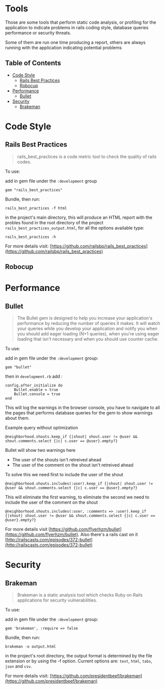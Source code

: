# Tools

Those are some tools that perform static code analysis, or profiling for the application to indicate problems in rails coding style, database queries performance or security threats.

Some of them are run one time producing a report, others are always running with the application indicating potential problems

## Table of Contents

* [Code Style](#style)
	* [Rails Best Practices](#rails-best-practices)
	* [Robocup](#robocup)
* [Performance](#performance)
	* [Bullet](#bullet)
* [Security](#security)
	* [Brakeman](#breakman)

<a name="style"/> Code Style
==========

<a name="rails-best-practices">Rails Best Practices</a>
--------------------
> rails_best_practices is a code metric tool to check the quality of rails codes.

To use:

add in gem file under the `:development` group

    gem "rails_best_practices"

Bundle, then run:

    rails_best_practices -f html

in the project's main directory, this will produce an HTML report with the probles found in the root directory of the project `rails_best_practices_output.html`, for all the options available type:

    rails_best_practices -h

For more details visit: [https://github.com/railsbp/rails_best_practices](https://github.com/railsbp/rails_best_practices)

<a name="robocup">Robocup</a>
-------

<a name="performance">Performance</a>
===========

<a name="bullet">Bullet</a>
------

> The Bullet gem is designed to help you increase your application's performance by reducing the number of queries it makes. It will watch your queries while you develop your application and notify you when you should add eager loading (N+1 queries), when you're using eager loading that isn't necessary and when you should use counter cache.

To use:

add in gem file under the `:development` group:

    gem "bullet"

then in `development.rb` add :

    config.after_initialize do
        Bullet.enable = true
        Bullet.console = true
    end

This will log the warnings in the browser console, you have to navigate to all the pages that performs database queries for the gem to show warnings about them.

Example query without optimization

    @neighborhood.shouts.keep_if {|shout| shout.user != @user && shout.comments.select {|c| c.user == @user}.empty?}

Bullet will show two warnings here

- The user of the shouts isn't retreived ahead
- The user of the comment on the shout isn't retreived ahead

To solve this we need first to include the user of the shout

    @neighborhood.shouts.includes(:user).keep_if {|shout| shout.user != @user && shout.comments.select {|c| c.user == @user}.empty?}

This will eliminate the first warning, to eliminate the second we need to include the user of the comment on the shout

    @neighborhood.shouts.includes(:user, :comments => :user).keep_if {|shout| shout.user != @user && shout.comments.select {|c| c.user == @user}.empty?}

For more details visit [https://github.com/flyerhzm/bullet](https://github.com/flyerhzm/bullet). Also there's a rails cast on it [http://railscasts.com/episodes/372-bullet](http://railscasts.com/episodes/372-bullet)

<a name="security">Security</a>
========

<a name="brakeman">Brakeman</a>
--------
> Brakeman is a static analysis tool which checks Ruby on Rails applications for security vulnerabilities.

To use:

add in gem file under the `:development` group:

    gem 'brakeman', :require => false

Bundle, then run:

    brakeman -o output.html

in the project's root directory, the output format is determined by the file extension or by using the -f option. Current options are: `text`, `html`, `tabs`, `json` and `csv`.

For more details visit: [https://github.com/presidentbeef/brakeman](https://github.com/presidentbeef/brakeman)